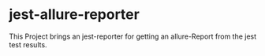 # jest-allure-reporter

This Project brings an jest-reporter for getting an allure-Report from the jest test results.
